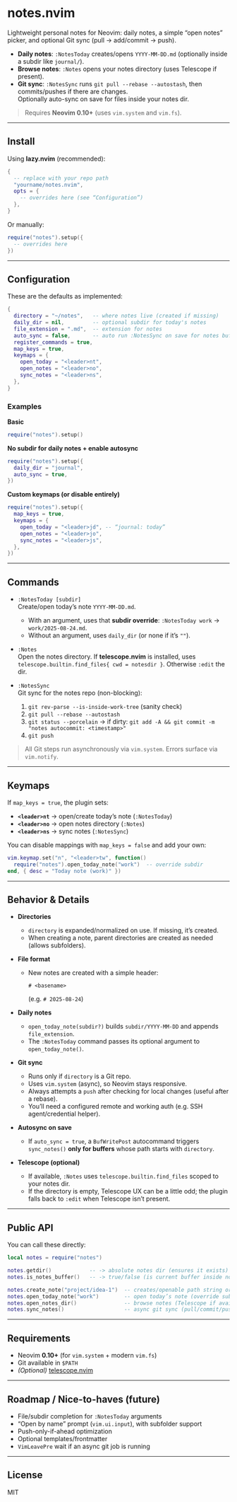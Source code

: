 # notes.nvim

Lightweight personal notes for Neovim: daily notes, a simple “open notes” picker, and optional Git sync (pull → add/commit → push).

- **Daily notes**: `:NotesToday` creates/opens `YYYY-MM-DD.md` (optionally inside a subdir like `journal/`).
- **Browse notes**: `:Notes` opens your notes directory (uses Telescope if present).
- **Git sync**: `:NotesSync` runs `git pull --rebase --autostash`, then commits/pushes if there are changes.  
  Optionally auto-sync on save for files inside your notes dir.

> Requires **Neovim 0.10+** (uses `vim.system` and `vim.fs`).

---

## Install

Using **lazy.nvim** (recommended):

```lua
{
  -- replace with your repo path
  "yourname/notes.nvim",
  opts = {
    -- overrides here (see “Configuration”)
  },
}
```

Or manually:

```lua
require("notes").setup({
  -- overrides here
})
```

---

## Configuration

These are the defaults as implemented:

```lua
{
  directory = "~/notes",   -- where notes live (created if missing)
  daily_dir = nil,         -- optional subdir for today's notes
  file_extension = ".md",  -- extension for notes
  auto_sync = false,       -- auto run :NotesSync on save for notes buffers
  register_commands = true,
  map_keys = true,
  keymaps = {
    open_today = "<leader>nt",
    open_notes = "<leader>no",
    sync_notes = "<leader>ns",
  },
}
```

### Examples

**Basic**
```lua
require("notes").setup()
```

**No subdir for daily notes + enable autosync**
```lua
require("notes").setup({
  daily_dir = "journal",
  auto_sync = true,
})
```

**Custom keymaps (or disable entirely)**
```lua
require("notes").setup({
  map_keys = true,
  keymaps = {
    open_today = "<leader>jd", -- “journal: today”
    open_notes = "<leader>jo",
    sync_notes = "<leader>js",
  },
})
```

---

## Commands

- `:NotesToday [subdir]`  
  Create/open today’s note `YYYY-MM-DD.md`.  
  - With an argument, uses that **subdir override**: `:NotesToday work` → `work/2025-08-24.md`.  
  - Without an argument, uses `daily_dir` (or none if it’s `""`).

- `:Notes`  
  Open the notes directory. If **telescope.nvim** is installed, uses `telescope.builtin.find_files{ cwd = notesdir }`. Otherwise `:edit` the dir.

- `:NotesSync`  
  Git sync for the notes repo (non-blocking):
  1. `git rev-parse --is-inside-work-tree` (sanity check)  
  2. `git pull --rebase --autostash`  
  3. `git status --porcelain` → if dirty: `git add -A && git commit -m "notes autocommit: <timestamp>"`  
  4. `git push`

> All Git steps run asynchronously via `vim.system`. Errors surface via `vim.notify`.

---

## Keymaps

If `map_keys = true`, the plugin sets:

- **`<leader>nt`** → open/create today’s note (`:NotesToday`)
- **`<leader>no`** → open notes directory (`:Notes`)
- **`<leader>ns`** → sync notes (`:NotesSync`)

You can disable mappings with `map_keys = false` and add your own:

```lua
vim.keymap.set("n", "<leader>tw", function()
  require("notes").open_today_note("work")  -- override subdir
end, { desc = "Today note (work)" })
```

---

## Behavior & Details

- **Directories**  
  - `directory` is expanded/normalized on use. If missing, it’s created.  
  - When creating a note, parent directories are created as needed (allows subfolders).

- **File format**  
  - New notes are created with a simple header:
    ```
    # <basename>
    ```
    (e.g. `# 2025-08-24`)

- **Daily notes**  
  - `open_today_note(subdir?)` builds `subdir/YYYY-MM-DD` and appends `file_extension`.  
  - The `:NotesToday` command passes its optional argument to `open_today_note()`.

- **Git sync**  
  - Runs only if `directory` is a Git repo.  
  - Uses `vim.system` (async), so Neovim stays responsive.  
  - Always attempts a `push` after checking for local changes (useful after a rebase).  
  - You’ll need a configured remote and working auth (e.g. SSH agent/credential helper).

- **Autosync on save**  
  - If `auto_sync = true`, a `BufWritePost` autocommand triggers `sync_notes()` **only for buffers** whose path starts with `directory`.

- **Telescope (optional)**  
  - If available, `:Notes` uses `telescope.builtin.find_files` scoped to your notes dir.  
  - If the directory is empty, Telescope UX can be a little odd; the plugin falls back to `:edit` when Telescope isn’t present.

---

## Public API

You can call these directly:

```lua
local notes = require("notes")

notes.getdir()            -- -> absolute notes dir (ensures it exists)
notes.is_notes_buffer()   -- -> true/false (is current buffer inside notes dir)

notes.create_note("project/idea-1")  -- creates/openable path string or nil
notes.open_today_note("work")        -- open today’s note (override subdir)
notes.open_notes_dir()               -- browse notes (Telescope if available)
notes.sync_notes()                   -- async git sync (pull/commit/push)
```

---

## Requirements

- Neovim **0.10+** (for `vim.system` + modern `vim.fs`)
- Git available in `$PATH`
- *(Optional)* [telescope.nvim](https://github.com/nvim-telescope/telescope.nvim)

---

## Roadmap / Nice-to-haves (future)

- File/subdir completion for `:NotesToday` arguments
- “Open by name” prompt (`vim.ui.input`), with subfolder support
- Push-only-if-ahead optimization
- Optional templates/frontmatter
- `VimLeavePre` wait if an async git job is running

---

## License

MIT
